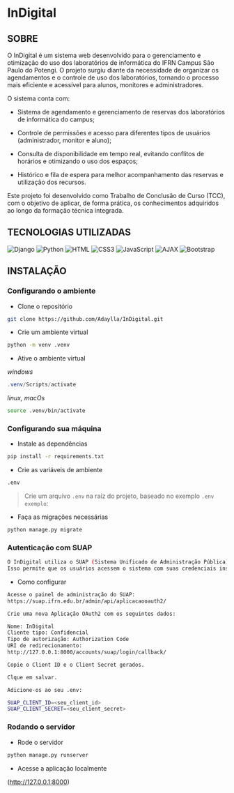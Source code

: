 # InDigital

## SOBRE

O InDigital é um sistema web desenvolvido para o gerenciamento e otimização do uso dos laboratórios de informática do IFRN Campus São Paulo do Potengi. O projeto surgiu diante da necessidade de organizar os agendamentos e o controle de uso dos laboratórios, tornando o processo mais eficiente e acessível para alunos, monitores e administradores.

O sistema conta com:

- Sistema de agendamento e gerenciamento de reservas dos laboratórios de informática do campus;

- Controle de permissões e acesso para diferentes tipos de usuários (administrador, monitor e aluno);

- Consulta de disponibilidade em tempo real, evitando conflitos de horários e otimizando o uso dos espaços;

- Histórico e fila de espera para melhor acompanhamento das reservas e utilização dos recursos.

Este projeto foi desenvolvido como Trabalho de Conclusão de Curso (TCC), com o objetivo de aplicar, de forma prática, os conhecimentos adquiridos ao longo da formação técnica integrada.

## TECNOLOGIAS UTILIZADAS

![Django](https://img.shields.io/badge/-Django-0d1117?style=for-the-badge&logo=Django&logoColor=green)
![Python](https://img.shields.io/badge/-Python-0d1117?style=for-the-badge&logo=Python)
![HTML](https://img.shields.io/badge/-HTML5-0d1117?style=for-the-badge&logo=html5&logoColor)
![CSS3](https://img.shields.io/badge/-CSS3-0d1117?style=for-the-badge&logo=css3&logoColor=blue)
![JavaScript](https://img.shields.io/badge/-JavaScript-0d1117?style=for-the-badge&logo=javascript&logoColor)
![AJAX](https://img.shields.io/badge/-AJAX-0d1117?style=for-the-badge&logo=ajax&logoColor)
![Bootstrap](https://img.shields.io/badge/-Bootstrap-0d1117?style=for-the-badge&logo=bootstrap&logoColor)

## INSTALAÇÃO

### Configurando o ambiente

- Clone o repositório

```bash
git clone https://github.com/Adaylla/InDigital.git
```

- Crie um ambiente virtual

```bash
python -m venv .venv
```

- Ative o ambiente virtual

_windows_
```powershell
.venv/Scripts/activate
```

_linux, macOs_
```bash
source .venv/bin/activate
```

### Configurando sua máquina

- Instale as dependências

```bash
pip install -r requirements.txt
```

- Crie as variáveis de ambiente

```bash
.env 
```

> Crie um arquivo `.env` na raiz do projeto, baseado no exemplo `.env exemplo`:

- Faça as migrações necessárias

```bash
python manage.py migrate
```

### Autenticação com SUAP

```bash
O InDigital utiliza o SUAP (Sistema Unificado de Administração Pública) do IFRN como provedor de autenticação OAuth2.
Isso permite que os usuários acessem o sistema com suas credenciais institucionais.
```

- Como configurar 

```bash
Acesse o painel de administração do SUAP:
https://suap.ifrn.edu.br/admin/api/aplicacaooauth2/
```

```bash
Crie uma nova Aplicação OAuth2 com os seguintes dados:

Nome: InDigital
Cliente tipo: Confidencial
Tipo de autorização: Authorization Code
URI de redirecionamento: 
http://127.0.0.1:8000/accounts/suap/login/callback/
```

```bash
Copie o Client ID e o Client Secret gerados.
```

```bash
Clque em salvar.
```

```bash
Adicione-os ao seu .env:

SUAP_CLIENT_ID=<seu_client_id>
SUAP_CLIENT_SECRET=<seu_client_secret>
```

### Rodando o servidor

- Rode o servidor

```bash
python manage.py runserver
```

- Acesse a aplicação localmente

(http://127.0.0.1:8000)